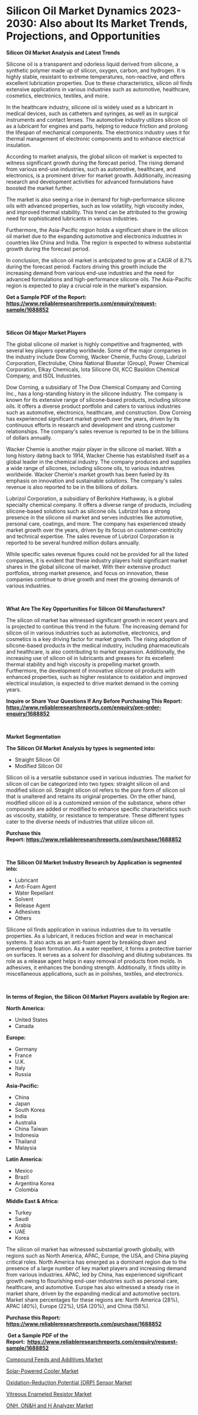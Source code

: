 <p><h1>Silicon Oil Market Dynamics 2023-2030: Also about Its Market Trends, Projections, and Opportunities</h1></p><p><strong>Silicon Oil Market Analysis and Latest Trends</strong></p>
<p><p>Silicone oil is a transparent and odorless liquid derived from silicone, a synthetic polymer made up of silicon, oxygen, carbon, and hydrogen. It is highly stable, resistant to extreme temperatures, non-reactive, and offers excellent lubrication properties. Due to these characteristics, silicon oil finds extensive applications in various industries such as automotive, healthcare, cosmetics, electronics, textiles, and more.</p><p>In the healthcare industry, silicone oil is widely used as a lubricant in medical devices, such as catheters and syringes, as well as in surgical instruments and contact lenses. The automotive industry utilizes silicon oil as a lubricant for engines and parts, helping to reduce friction and prolong the lifespan of mechanical components. The electronics industry uses it for thermal management of electronic components and to enhance electrical insulation.</p><p>According to market analysis, the global silicon oil market is expected to witness significant growth during the forecast period. The rising demand from various end-use industries, such as automotive, healthcare, and electronics, is a prominent driver for market growth. Additionally, increasing research and development activities for advanced formulations have boosted the market further.</p><p>The market is also seeing a rise in demand for high-performance silicone oils with advanced properties, such as low volatility, high viscosity index, and improved thermal stability. This trend can be attributed to the growing need for sophisticated lubricants in various industries.</p><p>Furthermore, the Asia-Pacific region holds a significant share in the silicon oil market due to the expanding automotive and electronics industries in countries like China and India. The region is expected to witness substantial growth during the forecast period.</p><p>In conclusion, the silicon oil market is anticipated to grow at a CAGR of 8.7% during the forecast period. Factors driving this growth include the increasing demand from various end-use industries and the need for advanced formulations and high-performance silicone oils. The Asia-Pacific region is expected to play a crucial role in the market's expansion.</p></p>
<p><strong>Get a Sample PDF of the Report:&nbsp; <a href="https://www.reliableresearchreports.com/enquiry/request-sample/1688852">https://www.reliableresearchreports.com/enquiry/request-sample/1688852</a></strong></p>
<p>&nbsp;</p>
<p><strong>Silicon Oil Major Market Players</strong></p>
<p><p>The global silicone oil market is highly competitive and fragmented, with several key players operating worldwide. Some of the major companies in the industry include Dow Corning, Wacker Chemie, Fuchs Group, Lubrizol Corporation, Electrolube, China National Bluestar (Group), Power Chemical Corporation, Elkay Chemicals, Iota Silicone Oil, KCC Basildon Chemical Company, and ISOL Industries.</p><p>Dow Corning, a subsidiary of The Dow Chemical Company and Corning Inc., has a long-standing history in the silicone industry. The company is known for its extensive range of silicone-based products, including silicone oils. It offers a diverse product portfolio and caters to various industries such as automotive, electronics, healthcare, and construction. Dow Corning has experienced significant market growth over the years, driven by its continuous efforts in research and development and strong customer relationships. The company's sales revenue is reported to be in the billions of dollars annually.</p><p>Wacker Chemie is another major player in the silicone oil market. With a long history dating back to 1914, Wacker Chemie has established itself as a global leader in the chemical industry. The company produces and supplies a wide range of silicones, including silicone oils, to various industries worldwide. Wacker Chemie's market growth has been fueled by its emphasis on innovation and sustainable solutions. The company's sales revenue is also reported to be in the billions of dollars.</p><p>Lubrizol Corporation, a subsidiary of Berkshire Hathaway, is a global specialty chemical company. It offers a diverse range of products, including silicone-based solutions such as silicone oils. Lubrizol has a strong presence in the silicone oil market and serves industries like automotive, personal care, coatings, and more. The company has experienced steady market growth over the years, driven by its focus on customer-centricity and technical expertise. The sales revenue of Lubrizol Corporation is reported to be several hundred million dollars annually.</p><p>While specific sales revenue figures could not be provided for all the listed companies, it is evident that these industry players hold significant market shares in the global silicone oil market. With their extensive product portfolios, strong market presence, and focus on innovation, these companies continue to drive growth and meet the growing demands of various industries.</p></p>
<p>&nbsp;</p>
<p><strong>What Are The Key Opportunities For Silicon Oil Manufacturers?</strong></p>
<p><p>The silicon oil market has witnessed significant growth in recent years and is projected to continue this trend in the future. The increasing demand for silicon oil in various industries such as automotive, electronics, and cosmetics is a key driving factor for market growth. The rising adoption of silicone-based products in the medical industry, including pharmaceuticals and healthcare, is also contributing to market expansion. Additionally, the increasing use of silicon oil in lubricants and greases for its excellent thermal stability and high viscosity is propelling market growth. Furthermore, the development of innovative silicone oil products with enhanced properties, such as higher resistance to oxidation and improved electrical insulation, is expected to drive market demand in the coming years.</p></p>
<p><strong>Inquire or Share Your Questions If Any Before Purchasing This Report: <a href="https://www.reliableresearchreports.com/enquiry/pre-order-enquiry/1688852">https://www.reliableresearchreports.com/enquiry/pre-order-enquiry/1688852</a></strong></p>
<p>&nbsp;</p>
<p><strong>Market Segmentation</strong></p>
<p><strong>The Silicon Oil Market Analysis by types is segmented into:</strong></p>
<p><ul><li>Straight Silicon Oil</li><li>Modified Silicon Oil</li></ul></p>
<p><p>Silicon oil is a versatile substance used in various industries. The market for silicon oil can be categorized into two types: straight silicon oil and modified silicon oil. Straight silicon oil refers to the pure form of silicon oil that is unaltered and retains its original properties. On the other hand, modified silicon oil is a customized version of the substance, where other compounds are added or modified to enhance specific characteristics such as viscosity, stability, or resistance to temperature. These different types cater to the diverse needs of industries that utilize silicon oil.</p></p>
<p><strong>Purchase this Report:&nbsp;<a href="https://www.reliableresearchreports.com/purchase/1688852">https://www.reliableresearchreports.com/purchase/1688852</a></strong></p>
<p>&nbsp;</p>
<p><strong>The Silicon Oil Market Industry Research by Application is segmented into:</strong></p>
<p><ul><li>Lubricant</li><li>Anti-Foam Agent</li><li>Water Repellant</li><li>Solvent</li><li>Release Agent</li><li>Adhesives</li><li>Others</li></ul></p>
<p><p>Silicone oil finds application in various industries due to its versatile properties. As a lubricant, it reduces friction and wear in mechanical systems. It also acts as an anti-foam agent by breaking down and preventing foam formation. As a water repellent, it forms a protective barrier on surfaces. It serves as a solvent for dissolving and diluting substances. Its role as a release agent helps in easy removal of products from molds. In adhesives, it enhances the bonding strength. Additionally, it finds utility in miscellaneous applications, such as in polishes, textiles, and electronics.</p></p>
<p>&nbsp;</p>
<p><strong>In terms of Region, the Silicon Oil Market Players available by Region are:</strong></p>
<p>
    <p> <strong> North America: </strong>
        <ul>
            <li>United States</li>
            <li>Canada</li>
        </ul>
        </p> 
    <p> <strong> Europe: </strong>
        <ul>
            <li>Germany</li>
            <li>France</li>
            <li>U.K.</li>
            <li>Italy</li>
            <li>Russia</li>
        </ul>
        </p> 
    <p> <strong> Asia-Pacific: </strong>
        <ul>
            <li>China</li>
            <li>Japan</li>
            <li>South Korea</li>
            <li>India</li>
            <li>Australia</li>
            <li>China Taiwan</li>
            <li>Indonesia</li>
            <li>Thailand</li>
            <li>Malaysia</li>
        </ul>
        </p> 
    <p> <strong> Latin America: </strong>
        <ul>
            <li>Mexico</li>
            <li>Brazil</li>
            <li>Argentina Korea</li>
            <li>Colombia</li>
        </ul>
        </p> 
    <p> <strong> Middle East & Africa: </strong>
        <ul>
            <li>Turkey</li>
            <li>Saudi</li>
            <li>Arabia</li>
            <li>UAE</li>
            <li>Korea</li>
        </ul>
    </p>
    </p>
<p><p>The silicon oil market has witnessed substantial growth globally, with regions such as North America, APAC, Europe, the USA, and China playing critical roles. North America has emerged as a dominant region due to the presence of a large number of key market players and increasing demand from various industries. APAC, led by China, has experienced significant growth owing to flourishing end-user industries such as personal care, healthcare, and automotive. Europe has also witnessed a steady rise in market share, driven by the expanding medical and automotive sectors. Market share percentages for these regions are: North America (28%), APAC (40%), Europe (22%), USA (20%), and China (58%).</p></p>
<p><strong>Purchase this Report: <a href="https://www.reliableresearchreports.com/purchase/1688852">https://www.reliableresearchreports.com/purchase/1688852</a></strong></p>
<p>&nbsp;<strong>Get a Sample PDF of the Report:&nbsp;&nbsp;<a href="https://www.reliableresearchreports.com/enquiry/request-sample/1688852">https://www.reliableresearchreports.com/enquiry/request-sample/1688852</a></strong></p>
<p><strong></strong></p>
<p><p><a href="https://medium.com/@juansmith1961/compound-feeds-and-additives-market-exploring-market-share-market-trends-and-future-growth-b47e3acaba36">Compound Feeds and Additives Market</a></p><p><a href="https://medium.com/@saigemarvin1946/solar-powered-cooler-market-insights-into-market-cagr-market-trends-and-growth-strategies-d8e6cf09ed2c">Solar-Powered Cooler Market</a></p><p><a href="https://medium.com/@vilmalittel/oxidation-reduction-potential-orp-sensor-market-analysis-and-sze-forecasted-for-period-from-2023-1f225dcc8af4">Oxidation-Reduction Potential (ORP) Sensor Market</a></p><p><a href="https://medium.com/@daishawolff/vitreous-enameled-resistor-market-size-cagr-trends-2024-2030-0abd49158848">Vitreous Enameled Resistor Market</a></p><p><a href="https://medium.com/@wilmaheaney/onh-on-amp-h-and-h-analyzer-market-size-cagr-trends-2024-2030-1ac068cda365">ONH, ON&H and H Analyzer Market</a></p></p>